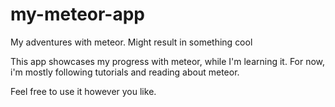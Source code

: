 my-meteor-app
=============

My adventures with meteor. Might result in something cool

This app showcases my progress with meteor, while I'm learning it.
For now, i'm mostly following tutorials and reading about meteor.

Feel free to use it however you like.
